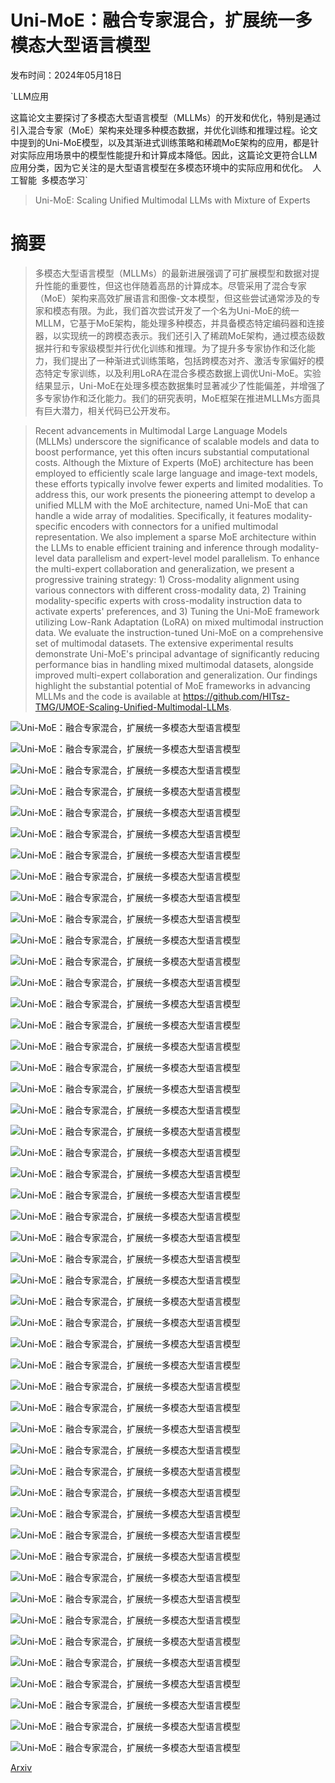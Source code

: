 # Uni-MoE：融合专家混合，扩展统一多模态大型语言模型

发布时间：2024年05月18日

`LLM应用

这篇论文主要探讨了多模态大型语言模型（MLLMs）的开发和优化，特别是通过引入混合专家（MoE）架构来处理多种模态数据，并优化训练和推理过程。论文中提到的Uni-MoE模型，以及其渐进式训练策略和稀疏MoE架构的应用，都是针对实际应用场景中的模型性能提升和计算成本降低。因此，这篇论文更符合LLM应用分类，因为它关注的是大型语言模型在多模态环境中的实际应用和优化。` `人工智能` `多模态学习`

> Uni-MoE: Scaling Unified Multimodal LLMs with Mixture of Experts

# 摘要

> 多模态大型语言模型（MLLMs）的最新进展强调了可扩展模型和数据对提升性能的重要性，但这也伴随着高昂的计算成本。尽管采用了混合专家（MoE）架构来高效扩展语言和图像-文本模型，但这些尝试通常涉及的专家和模态有限。为此，我们首次尝试开发了一个名为Uni-MoE的统一MLLM，它基于MoE架构，能处理多种模态，并具备模态特定编码器和连接器，以实现统一的跨模态表示。我们还引入了稀疏MoE架构，通过模态级数据并行和专家级模型并行优化训练和推理。为了提升多专家协作和泛化能力，我们提出了一种渐进式训练策略，包括跨模态对齐、激活专家偏好的模态特定专家训练，以及利用LoRA在混合多模态数据上调优Uni-MoE。实验结果显示，Uni-MoE在处理多模态数据集时显著减少了性能偏差，并增强了多专家协作和泛化能力。我们的研究表明，MoE框架在推进MLLMs方面具有巨大潜力，相关代码已公开发布。

> Recent advancements in Multimodal Large Language Models (MLLMs) underscore the significance of scalable models and data to boost performance, yet this often incurs substantial computational costs. Although the Mixture of Experts (MoE) architecture has been employed to efficiently scale large language and image-text models, these efforts typically involve fewer experts and limited modalities. To address this, our work presents the pioneering attempt to develop a unified MLLM with the MoE architecture, named Uni-MoE that can handle a wide array of modalities. Specifically, it features modality-specific encoders with connectors for a unified multimodal representation. We also implement a sparse MoE architecture within the LLMs to enable efficient training and inference through modality-level data parallelism and expert-level model parallelism. To enhance the multi-expert collaboration and generalization, we present a progressive training strategy: 1) Cross-modality alignment using various connectors with different cross-modality data, 2) Training modality-specific experts with cross-modality instruction data to activate experts' preferences, and 3) Tuning the Uni-MoE framework utilizing Low-Rank Adaptation (LoRA) on mixed multimodal instruction data. We evaluate the instruction-tuned Uni-MoE on a comprehensive set of multimodal datasets. The extensive experimental results demonstrate Uni-MoE's principal advantage of significantly reducing performance bias in handling mixed multimodal datasets, alongside improved multi-expert collaboration and generalization. Our findings highlight the substantial potential of MoE frameworks in advancing MLLMs and the code is available at https://github.com/HITsz-TMG/UMOE-Scaling-Unified-Multimodal-LLMs.

![Uni-MoE：融合专家混合，扩展统一多模态大型语言模型](../../../paper_images/2405.11273/moe_intro.png)

![Uni-MoE：融合专家混合，扩展统一多模态大型语言模型](../../../paper_images/2405.11273/model.png)

![Uni-MoE：融合专家混合，扩展统一多模态大型语言模型](../../../paper_images/2405.11273/loss_curve.png)

![Uni-MoE：融合专家混合，扩展统一多模态大型语言模型](../../../paper_images/2405.11273/cap_image_text_v1.png)

![Uni-MoE：融合专家混合，扩展统一多模态大型语言模型](../../../paper_images/2405.11273/cap_text_audio_v1.png)

![Uni-MoE：融合专家混合，扩展统一多模态大型语言模型](../../../paper_images/2405.11273/cap_text_video_v1.png)

![Uni-MoE：融合专家混合，扩展统一多模态大型语言模型](../../../paper_images/2405.11273/cap_image_audio_v1.png)

![Uni-MoE：融合专家混合，扩展统一多模态大型语言模型](../../../paper_images/2405.11273/cap_text_video_audio_v1.png)

![Uni-MoE：融合专家混合，扩展统一多模态大型语言模型](../../../paper_images/2405.11273/cap_image_text_v2.png)

![Uni-MoE：融合专家混合，扩展统一多模态大型语言模型](../../../paper_images/2405.11273/cap_text_audio_v2.png)

![Uni-MoE：融合专家混合，扩展统一多模态大型语言模型](../../../paper_images/2405.11273/cap_text_video_v2.png)

![Uni-MoE：融合专家混合，扩展统一多模态大型语言模型](../../../paper_images/2405.11273/cap_image_audio_v2.png)

![Uni-MoE：融合专家混合，扩展统一多模态大型语言模型](../../../paper_images/2405.11273/cap_text_video_audio_v2.png)

![Uni-MoE：融合专家混合，扩展统一多模态大型语言模型](../../../paper_images/2405.11273/cap_image_text_v3.png)

![Uni-MoE：融合专家混合，扩展统一多模态大型语言模型](../../../paper_images/2405.11273/cap_text_audio_v3.png)

![Uni-MoE：融合专家混合，扩展统一多模态大型语言模型](../../../paper_images/2405.11273/cap_text_video_v3.png)

![Uni-MoE：融合专家混合，扩展统一多模态大型语言模型](../../../paper_images/2405.11273/cap_image_audio_v3.png)

![Uni-MoE：融合专家混合，扩展统一多模态大型语言模型](../../../paper_images/2405.11273/cap_text_video_audio_v3.png)

![Uni-MoE：融合专家混合，扩展统一多模态大型语言模型](../../../paper_images/2405.11273/case_figure.png)

![Uni-MoE：融合专家混合，扩展统一多模态大型语言模型](../../../paper_images/2405.11273/cappre_image_text_v1.png)

![Uni-MoE：融合专家混合，扩展统一多模态大型语言模型](../../../paper_images/2405.11273/cappre_text_audio_v1.png)

![Uni-MoE：融合专家混合，扩展统一多模态大型语言模型](../../../paper_images/2405.11273/cappre_text_video_v1.png)

![Uni-MoE：融合专家混合，扩展统一多模态大型语言模型](../../../paper_images/2405.11273/cappre_image_audio_v1.png)

![Uni-MoE：融合专家混合，扩展统一多模态大型语言模型](../../../paper_images/2405.11273/cappre_text_video_audio_v1.png)

![Uni-MoE：融合专家混合，扩展统一多模态大型语言模型](../../../paper_images/2405.11273/speech_image_text_v1.png)

![Uni-MoE：融合专家混合，扩展统一多模态大型语言模型](../../../paper_images/2405.11273/speech_text_audio_v1.png)

![Uni-MoE：融合专家混合，扩展统一多模态大型语言模型](../../../paper_images/2405.11273/speech_text_video_v1.png)

![Uni-MoE：融合专家混合，扩展统一多模态大型语言模型](../../../paper_images/2405.11273/speech_image_audio_v1.png)

![Uni-MoE：融合专家混合，扩展统一多模态大型语言模型](../../../paper_images/2405.11273/speech_text_video_audio_v1.png)

![Uni-MoE：融合专家混合，扩展统一多模态大型语言模型](../../../paper_images/2405.11273/cappre_image_text_v2.png)

![Uni-MoE：融合专家混合，扩展统一多模态大型语言模型](../../../paper_images/2405.11273/cappre_text_audio_v2.png)

![Uni-MoE：融合专家混合，扩展统一多模态大型语言模型](../../../paper_images/2405.11273/cappre_text_video_v2.png)

![Uni-MoE：融合专家混合，扩展统一多模态大型语言模型](../../../paper_images/2405.11273/cappre_image_audio_v2.png)

![Uni-MoE：融合专家混合，扩展统一多模态大型语言模型](../../../paper_images/2405.11273/cappre_text_video_audio_v2.png)

![Uni-MoE：融合专家混合，扩展统一多模态大型语言模型](../../../paper_images/2405.11273/speech_image_text_v2.png)

![Uni-MoE：融合专家混合，扩展统一多模态大型语言模型](../../../paper_images/2405.11273/speech_text_audio_v2.png)

![Uni-MoE：融合专家混合，扩展统一多模态大型语言模型](../../../paper_images/2405.11273/speech_text_video_v2.png)

![Uni-MoE：融合专家混合，扩展统一多模态大型语言模型](../../../paper_images/2405.11273/speech_image_audio_v2.png)

![Uni-MoE：融合专家混合，扩展统一多模态大型语言模型](../../../paper_images/2405.11273/speech_text_video_audio_v2.png)

![Uni-MoE：融合专家混合，扩展统一多模态大型语言模型](../../../paper_images/2405.11273/cappre_image_text_v3.png)

![Uni-MoE：融合专家混合，扩展统一多模态大型语言模型](../../../paper_images/2405.11273/cappre_text_audio_v3.png)

![Uni-MoE：融合专家混合，扩展统一多模态大型语言模型](../../../paper_images/2405.11273/cappre_text_video_v3.png)

![Uni-MoE：融合专家混合，扩展统一多模态大型语言模型](../../../paper_images/2405.11273/cappre_image_audio_v3.png)

![Uni-MoE：融合专家混合，扩展统一多模态大型语言模型](../../../paper_images/2405.11273/cappre_text_video_audio_v3.png)

![Uni-MoE：融合专家混合，扩展统一多模态大型语言模型](../../../paper_images/2405.11273/speech_image_text_v3.png)

![Uni-MoE：融合专家混合，扩展统一多模态大型语言模型](../../../paper_images/2405.11273/speech_text_audio_v3.png)

![Uni-MoE：融合专家混合，扩展统一多模态大型语言模型](../../../paper_images/2405.11273/speech_text_video_v3.png)

![Uni-MoE：融合专家混合，扩展统一多模态大型语言模型](../../../paper_images/2405.11273/speech_image_audio_v3.png)

![Uni-MoE：融合专家混合，扩展统一多模态大型语言模型](../../../paper_images/2405.11273/speech_text_video_audio_v3.png)

[Arxiv](https://arxiv.org/abs/2405.11273)